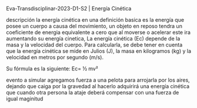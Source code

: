 Eva-Transdisciplinar-2023-D1-S2  |  Energía Cinética

descripción
la energía cinética  en una definición basica es la energía que posee un cuerpo a causa del movimiento, un objeto en reposo tendra un coeficiente de energia equivalente a cero que al moverse o acelerar este ira aumentando su energía cinetica, La energía cinética (Ec) depende de la masa y la velocidad del cuerpo. Para calcularla, se debe tener en cuenta que la energía cinética se mide en Julios (J), la masa en kilogramos (kg) y la velocidad en metros por segundo (m/s).

Su fórmula es la siguiente: Ec= ½ mv²


evento a simular
agregamos fuerza a una pelota para arrojarla por los aires, dejando que caiga por la gravedad al hacerlo adquirirá una energía cinética que cuando otra persona la ataje deberá compensar con una fuerza de igual maginitud
